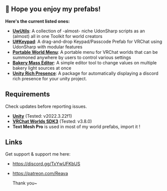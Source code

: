 ## **💙 Hope you enjoy my prefabs!**

**Here's the current listed ones:**
- **[UwUtils](https://github.com/Reava/UwUtils)**: A collection of -almost- niche UdonSharp scripts as an (almost) all in one Toolkit for world creators
- **[U#Keypad](https://github.com/Reava/U-Key)**: A drag-and-drop Keypad/Passcode Prefab for VRChat using UdonSharp with modular features 
- **[Portable World Menu](https://github.com/Reava/PortableWorldMenu)**: A portable menu for VRChat worlds that can be summoned anywhere by users to control various settings
- **[Bakery Mass Editor](https://github.com/Reava/Bakery-Mass-Editor)**: A simple editor tool to change values on multiple bakery light sources at once
- **[Unity Rich Presence](https://github.com/Reava/Unity-Rich-Presence)**: A package for automatically displaying a discord rich presence for your unity project. 

## **Requirements**
Check updates before reporting issues.

- **[Unity](https://docs.vrchat.com/docs/current-unity-version)** (Tested: v2022.3.22f1)
- **[VRChat Worlds SDK3](https://vrchat.com/home/download)** (Tested: v3.8.0)
- **Text Mesh Pro** is used in most of my world prefabs, import it !

## **Links**
Get support & support me here:
- https://discord.gg/TxYwUFKbUS
- https://patreon.com/Reava

  Thank you~

